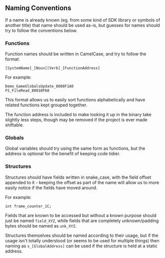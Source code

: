 ## Naming Conventions
If a name is already known (eg. from some kind of SDK library or symbols of another title) that name should be used as-is, but guesses for names should try to follow the conventions below.

### Functions
Function names should be written in CamelCase, and try to follow the format:

`[SystemName]_[Noun][Verb]_[FunctionAddress]`

For example:

`Demo_GameGlobalsUpdate_8008F1A0`  
`FS_FileRead_80010F68`

This format allows us to easily sort functions alphabetically and have related functions kept grouped together.

The function address is included to make looking it up in the binary take slightly less steps, though may be removed if the project is ever made shiftable.

### Globals
Global variables should try using the same form as functions, but the address is optional for the benefit of keeping code tidier.

### Structures
Structures should have fields written in snake_case, with the field offset appended to it - keeping the offset as part of the name will allow us to more easily notice if the fields have moved around.

For example:

`int frame_counter_1C;`

Fields that are known to be accessed but without a known purpose should just be named `field_XYZ`, while fields that are completely unknown/padding bytes should be named as `unk_XYZ`.

Structures themselves should be named according to their usage, but if the usage isn't totally understood (or seems to be used for multiple things) then naming as `s_[GlobalAddress]` can be used if the structure is held at a static address.
